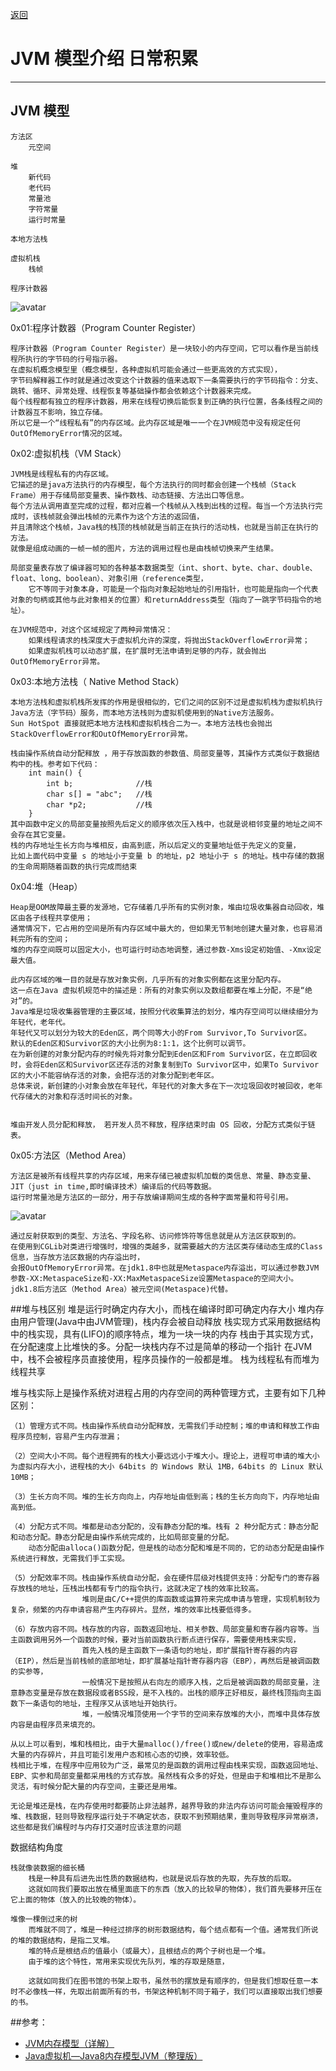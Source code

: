 <p>
    <a href="#" onclick="refreshContent('jvm')">返回 </a>
</p>

# JVM 模型介绍 日常积累

---

## JVM 模型

    方法区
        元空间
    
    堆
        新代码
        老代码
        常量池
        字符常量
        运行时常量
        
    本地方法栈
    
    虚拟机栈
        栈帧
        
    程序计数器

![avatar](../blog/jvm/imgs/img.png)


0x01:程序计数器（Program Counter Register）

    程序计数器（Program Counter Register）是一块较小的内存空间，它可以看作是当前线程所执行的字节码的行号指示器。
    在虚拟机概念模型里（概念模型，各种虚拟机可能会通过一些更高效的方式实现），
    字节码解释器工作时就是通过改变这个计数器的值来选取下一条需要执行的字节码指令：分支、跳转、循环、异常处理、线程恢复等基础操作都会依赖这个计数器来完成。
    每个线程都有独立的程序计数器，用来在线程切换后能恢复到正确的执行位置，各条线程之间的计数器互不影响，独立存储。
    所以它是一个“线程私有”的内存区域。此内存区域是唯一一个在JVM规范中没有规定任何OutOfMemoryError情况的区域。



0x02:虚拟机栈（VM Stack）

    JVM栈是线程私有的内存区域。
    它描述的是java方法执行的内存模型，每个方法执行的同时都会创建一个栈帧（Stack Frame）用于存储局部变量表、操作数栈、动态链接、方法出口等信息。
    每个方法从调用直至完成的过程，都对应着一个栈帧从入栈到出栈的过程。每当一个方法执行完成时，该栈帧就会弹出栈帧的元素作为这个方法的返回值，
    并且清除这个栈帧，Java栈的栈顶的栈帧就是当前正在执行的活动栈，也就是当前正在执行的方法。
    就像是组成动画的一帧一帧的图片，方法的调用过程也是由栈帧切换来产生结果。
    
    局部变量表存放了编译器可知的各种基本数据类型（int、short、byte、char、double、float、long、boolean）、对象引用（reference类型，
        它不等同于对象本身，可能是一个指向对象起始地址的引用指针，也可能是指向一个代表对象的句柄或其他与此对象相关的位置）和returnAddress类型（指向了一跳字节码指令的地址）。
    
    在JVM规范中，对这个区域规定了两种异常情况：
        如果线程请求的栈深度大于虚拟机允许的深度，将抛出StackOverflowError异常；
        如果虚拟机栈可以动态扩展，在扩展时无法申请到足够的内存，就会抛出OutOfMemoryError异常。
    


0x03:本地方法栈（ Native Method Stack）

    本地方法栈和虚拟机栈所发挥的作用是很相似的，它们之间的区别不过是虚拟机栈为虚拟机执行Java方法（字节码）服务，而本地方法栈则为虚拟机使用到的Native方法服务。
    Sun HotSpot 直接就把本地方法栈和虚拟机栈合二为一。本地方法栈也会抛出StackOverflowError和OutOfMemoryError异常。
    
    栈由操作系统自动分配释放 ，用于存放函数的参数值、局部变量等，其操作方式类似于数据结构中的栈。参考如下代码：
        int main() {
            int b;				//栈
            char s[] = "abc"; 	//栈
            char *p2;			//栈
        }
    其中函数中定义的局部变量按照先后定义的顺序依次压入栈中，也就是说相邻变量的地址之间不会存在其它变量。
    栈的内存地址生长方向与堆相反，由高到底，所以后定义的变量地址低于先定义的变量，
    比如上面代码中变量 s 的地址小于变量 b 的地址，p2 地址小于 s 的地址。栈中存储的数据的生命周期随着函数的执行完成而结束


0x04:堆（Heap）

    Heap是OOM故障最主要的发源地，它存储着几乎所有的实例对象，堆由垃圾收集器自动回收，堆区由各子线程共享使用；
    通常情况下，它占用的空间是所有内存区域中最大的，但如果无节制地创建大量对象，也容易消耗完所有的空间；
    堆的内存空间既可以固定大小，也可运行时动态地调整，通过参数-Xms设定初始值、-Xmx设定最大值。

    此内存区域的唯一目的就是存放对象实例，几乎所有的对象实例都在这里分配内存。
    这一点在Java 虚拟机规范中的描述是：所有的对象实例以及数组都要在堆上分配，不是“绝对”的。
    Java堆是垃圾收集器管理的主要区域，按照分代收集算法的划分，堆内存空间可以继续细分为年轻代，老年代。
    年轻代又可以划分为较大的Eden区，两个同等大小的From Survivor,To Survivor区。
    默认的Eden区和Survivor区的大小比例为8:1:1，这个比例可以调节。
    在为新创建的对象分配内存的时候先将对象分配到Eden区和From Survivor区，在立即回收时，会将Eden区和Survivor区还存活的对象复制到To Survivor区中，如果To Survivor区的大小不能容纳存活的对象，会把存活的对象分配到老年区。
    总体来说，新创建的小对象会放在年轻代，年轻代的对象大多在下一次垃圾回收时被回收，老年代存储大的对象和存活时间长的对象。

    
    堆由开发人员分配和释放， 若开发人员不释放，程序结束时由 OS 回收，分配方式类似于链表。

0x05:方法区（Method Area）
    
    方法区是被所有线程共享的内存区域，用来存储已被虚拟机加载的类信息、常量、静态变量、JIT（just in time,即时编译技术）编译后的代码等数据。
    运行时常量池是方法区的一部分，用于存放编译期间生成的各种字面常量和符号引用。

![avatar](../blog/jvm/imgs/img_1.png)

    通过反射获取到的类型、方法名、字段名称、访问修饰符等信息就是从方法区获取到的。
    在使用到CGLib对类进行增强时，增强的类越多，就需要越大的方法区类存储动态生成的Class信息，当存放方法区数据的内存溢出时，
    会报OutOfMemoryError异常。在jdk1.8中也就是Metaspace内存溢出，可以通过参数JVM参数-XX:MetaspaceSize和-XX:MaxMetaspaceSize设置Metaspace的空间大小。
    jdk1.8后方法区（Method Area）被元空间(Metaspace)代替。


##堆与栈区别
    堆是运行时确定内存大小，而栈在编译时即可确定内存大小
    堆内存由用户管理(Java中由JVM管理)，栈内存会被自动释放
    栈实现方式采用数据结构中的栈实现，具有(LIFO)的顺序特点，堆为一块一块的内存
    栈由于其实现方式，在分配速度上比堆快的多。分配一块栈内存不过是简单的移动一个指针
    在JVM中，栈不会被程序员直接使用，程序员操作的一般都是堆。
    栈为线程私有而堆为线程共享

堆与栈实际上是操作系统对进程占用的内存空间的两种管理方式，主要有如下几种区别：

    （1）管理方式不同。栈由操作系统自动分配释放，无需我们手动控制；堆的申请和释放工作由程序员控制，容易产生内存泄漏；
    
    （2）空间大小不同。每个进程拥有的栈大小要远远小于堆大小。理论上，进程可申请的堆大小为虚拟内存大小，进程栈的大小 64bits 的 Windows 默认 1MB，64bits 的 Linux 默认 10MB；
    
    （3）生长方向不同。堆的生长方向向上，内存地址由低到高；栈的生长方向向下，内存地址由高到低。
    
    （4）分配方式不同。堆都是动态分配的，没有静态分配的堆。栈有 2 种分配方式：静态分配和动态分配。静态分配是由操作系统完成的，比如局部变量的分配。
        动态分配由alloca()函数分配，但是栈的动态分配和堆是不同的，它的动态分配是由操作系统进行释放，无需我们手工实现。
    
    （5）分配效率不同。栈由操作系统自动分配，会在硬件层级对栈提供支持：分配专门的寄存器存放栈的地址，压栈出栈都有专门的指令执行，这就决定了栈的效率比较高。
                    堆则是由C/C++提供的库函数或运算符来完成申请与管理，实现机制较为复杂，频繁的内存申请容易产生内存碎片。显然，堆的效率比栈要低得多。
    
    （6）存放内容不同。栈存放的内容，函数返回地址、相关参数、局部变量和寄存器内容等。当主函数调用另外一个函数的时候，要对当前函数执行断点进行保存，需要使用栈来实现，
                    首先入栈的是主函数下一条语句的地址，即扩展指针寄存器的内容（EIP），然后是当前栈帧的底部地址，即扩展基址指针寄存器内容（EBP），再然后是被调函数的实参等，
                    一般情况下是按照从右向左的顺序入栈，之后是被调函数的局部变量，注意静态变量是存放在数据段或者BSS段，是不入栈的。出栈的顺序正好相反，最终栈顶指向主函数下一条语句的地址，主程序又从该地址开始执行。
                    堆，一般情况堆顶使用一个字节的空间来存放堆的大小，而堆中具体存放内容是由程序员来填充的。
    
    从以上可以看到，堆和栈相比，由于大量malloc()/free()或new/delete的使用，容易造成大量的内存碎片，并且可能引发用户态和核心态的切换，效率较低。
    栈相比于堆，在程序中应用较为广泛，最常见的是函数的调用过程由栈来实现，函数返回地址、EBP、实参和局部变量都采用栈的方式存放。虽然栈有众多的好处，但是由于和堆相比不是那么灵活，有时候分配大量的内存空间，主要还是用堆。
    
    无论是堆还是栈，在内存使用时都要防止非法越界，越界导致的非法内存访问可能会摧毁程序的堆、栈数据，轻则导致程序运行处于不确定状态，获取不到预期结果，重则导致程序异常崩溃，这些都是我们编程时与内存打交道时应该注意的问题

数据结构角度
    
    栈就像装数据的细长桶
        栈是一种具有后进先出性质的数据结构，也就是说后存放的先取，先存放的后取。
        这就如同我们要取出放在桶里面底下的东西（放入的比较早的物体），我们首先要移开压在它上面的物体（放入的比较晚的物体）。
    
    堆像一棵倒过来的树
        而堆就不同了，堆是一种经过排序的树形数据结构，每个结点都有一个值。通常我们所说的堆的数据结构，是指二叉堆。
        堆的特点是根结点的值最小（或最大），且根结点的两个子树也是一个堆。
        由于堆的这个特性，常用来实现优先队列，堆的存取是随意，

        这就如同我们在图书馆的书架上取书，虽然书的摆放是有顺序的，但是我们想取任意一本时不必像栈一样，先取出前面所有的书，书架这种机制不同于箱子，我们可以直接取出我们想要的书。


##参考：
- <a href="https://zhuanlan.zhihu.com/p/101495810" target="_blank">JVM内存模型（详解） </a>
- <a href="https://www.cnblogs.com/swordfall/p/10723938.html" target="_blank">Java虚拟机—Java8内存模型JVM（整理版）  </a>
